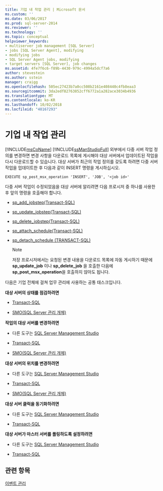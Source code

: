 ```yaml
---
title: 기업 내 작업 관리 | Microsoft 문서
ms.custom: ''
ms.date: 03/06/2017
ms.prod: sql-server-2014
ms.reviewer: ''
ms.technology: ''
ms.topic: conceptual
helpviewer_keywords:
- multiserver job management [SQL Server]
- jobs [SQL Server Agent], modifying
- modifying jobs
- SQL Server Agent jobs, modifying
- target servers [SQL Server], job changes
ms.assetid: 4fe7f6c6-f89b-4430-979c-4994a5dcf7a6
author: stevestein
ms.author: sstein
manager: craigg
ms.openlocfilehash: 505ec27423b7a0cc508b2161e408440c4fb8eaa3
ms.sourcegitcommit: 3da2edf82763852cff6772a1a282ace3034b4936
ms.translationtype: MT
ms.contentlocale: ko-KR
ms.lasthandoff: 10/02/2018
ms.locfileid: "48167293"
---
```

# <a name="manage-jobs-across-an-enterprise"></a>기업 내 작업 관리
  [!INCLUDE[msCoName](../../includes/msconame-md.md)] [!INCLUDE[ssManStudioFull](../../includes/ssmanstudiofull-md.md)] 외부에서 다중 서버 작업 정의를 변경하면 변경 사항을 다운로드 목록에 게시해야 대상 서버에서 업데이트된 작업을 다시 다운로드할 수 있습니다. 대상 서버가 최근의 작업 정의를 갖도록 하려면 다중 서버 작업을 업데이트한 후 다음과 같이 INSERT 명령을 게시하십시오.  
  
```  
EXECUTE sp_post_msx_operation 'INSERT', 'JOB', '<job id>'  
```  
  
 다중 서버 작업이 수정되었음을 대상 서버에 알리려면 다음 프로시저 중 하나를 사용한 후 앞의 명령을 호출해야 합니다.  
  
-   [sp_add_jobstep(Transact-SQL)](/sql/relational-databases/system-stored-procedures/sp-add-jobstep-transact-sql)  
  
-   [sp_update_jobstep(Transact-SQL)](/sql/relational-databases/system-stored-procedures/sp-update-jobstep-transact-sql)  
  
-   [sp_delete_jobstep(Transact-SQL)](/sql/relational-databases/system-stored-procedures/sp-delete-jobstep-transact-sql)  
  
-   [sp_attach_schedule&#40;Transact-SQL&#41;](/sql/relational-databases/system-stored-procedures/sp-attach-schedule-transact-sql)  
  
-   [sp_detach_schedule &#40;TRANSACT-SQL&#41;](/sql/relational-databases/system-stored-procedures/sp-detach-schedule-transact-sql)  
  
    > [!NOTE]  
    >  저장 프로시저에서는 요청된 변경 내용을 다운로드 목록에 자동 게시하기 때문에 **sp_update_job** 이나 **sp_delete_job** 을 호출한 다음에 **sp_post_msx_operation**을 호출하지 않아도 됩니다.  
  
 다음은 기업 전체에 걸쳐 업무 관리에 사용하는 공통 태스크입니다.  
  
 **대상 서버의 상태를 점검하려면**  
  
-   [Transact-SQL](/sql/relational-databases/system-stored-procedures/sp-help-targetserver-transact-sql)  
  
-   [SMO(SQL Server 관리 개체)](../../relational-databases/server-management-objects-smo/sql-server-management-objects-smo-programming-guide.md)  
  
 **작업의 대상 서버를 변경하려면**  
  
-   다른 도구는 [SQL Server Management Studio](modify-the-target-servers-for-a-job.md)  
  
-   [Transact-SQL](/sql/relational-databases/system-stored-procedures/sp-add-jobserver-transact-sql)  
  
-   [SMO(SQL Server 관리 개체)](../../relational-databases/server-management-objects-smo/sql-server-management-objects-smo-programming-guide.md)  
  
 **대상 서버의 위치를 변경하려면**  
  
-   다른 도구는 [SQL Server Management Studio](../sql-server-management-studio-ssms.md)  
  
-   [Transact-SQL](/sql/relational-databases/system-stored-procedures/sp-msx-enlist-transact-sql)  
  
-   [SMO(SQL Server 관리 개체)](../../relational-databases/server-management-objects-smo/sql-server-management-objects-smo-programming-guide.md)  
  
 **대상 서버 클럭을 동기화하려면**  
  
-   다른 도구는 [SQL Server Management Studio](synchronize-target-server-clocks-sql-server-management-studio.md)  
  
-   [Transact-SQL](/sql/relational-databases/system-stored-procedures/sp-resync-targetserver-transact-sql)  
  
 **대상 서버가 마스터 서버를 폴링하도록 설정하려면**  
  
-   다른 도구는 [SQL Server Management Studio](force-a-target-server-to-poll-the-master-server.md)  
  
-   [Transact-SQL](/sql/relational-databases/system-stored-procedures/sp-post-msx-operation-transact-sql)  
  
## <a name="see-also"></a>관련 항목  
 [이벤트 관리](manage-events.md)  
  
  
